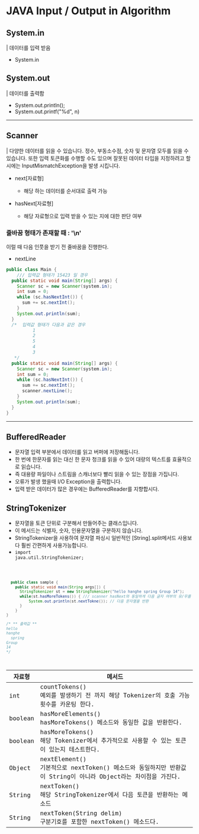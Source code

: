 # JAVA Input / Output in Algorithm

## System.in
| 데이터를 입력 받음
- System.in

## System.out

| 데이터를 출력함
- System.out.println();
- System.out.printf("%d", n)

*****

## Scanner
| 다양한 데이터를 읽을 수 있습니다. 정수, 부동소수점, 숫자 및 문자열 모두를 읽을 수 있습니다.   또한 입력 토큰화를 수행할 수도 있으며 잘못된 데이터 타입을 지정하려고 할 시에는 InputMismatchException을 발생 시킵니다.
- next[자료형]
  - 해당 하는 데이터를 순서대로 출력 가능
  
- hasNext[자료형]
  - 해당 자료형으로 입력 받을 수 있는 지에 대한 판단 여부
  

### 줄바꿈 형태가 존재할 때 : '\n'
이럴 때 다음 인풋을 받기 전 줄바꿈을 진행한다.
- nextLine


```java
public class Main {
    /// 입력값 형태가 15423 일 경우
  public static void main(String[] args) {
    Scanner sc = new Scanner(system.in);
    int sum = 0;
    while (sc.hasNextInt()) {
      sum += sc.nextInt();
    }
    System.out.println(sum);
  }
  /*  입력값 형태가 다음과 같은 경우
          1
          2
          5
          4
          3
   */
  public static void main(String[] args) {
    Scanner sc = new Scanner(system.in);
    int sum = 0;
    while (sc.hasNextInt()) {
      sum += sc.nextInt();
      scanner.nextLine();
    }
    System.out.println(sum);
  }
}
```

*****

## BufferedReader
- 문자열 입력 부분에서 데이터를 읽고 버퍼에 저장해둡니다.
- 한 번에 한문자를 읽는 대신 한 문자 청크를 읽을 수 있어 대량의 텍스트를 효율적으로 읽습니다.
- 즉 대용량 파일이나 스트림을 스캐너보다 빨리 읽을 수 있는 장점을 가집니다.
- 오류가 발생 했을때 I/O Exception을 출력합니다.
- 입력 받은 데이터가 많은 경우에는 BufferedReader를 지향합시다.


## StringTokenizer
- 문자열을 토큰 단위로 구분해서 만들어주는 클래스입니다.
- 이 메서드는 식별자, 숫자, 인용문자열을 구분하지 않습니다.
- StringTokenizer을 사용하여 문자열 파싱시 일반적인 [String].split메서드 사용보다 훨씬 간편하게 사용가능합니다.
- <code class="hljs"><span class="hljs-keyword">import</span> java.util.StringTokenizer;

```java
  public class sample {
    public static void main(String args[]) {
      StringTokenizer st = new StringTokenizer("hello hanghe spring Group 14");
      while(st.hasMoreTokens()) { /// scanner hasNext와 동일하게 다음 글자 여부의 유/무를 판단
          System.out.println(st.nextTokne()); // 다음 문자열을 반환
      }
    }
}

/* ** 출력값 **
hello 
hanghe 
  spring 
Group 
14
*/
```
| 자료형     | 메서드                                                                                 |
|---------|-------------------------------------------------------------------------------------|
| int     | countTokens() <br>예외를 발생하기 전 까지 해당 Tokenizer의 호출 가능 횟수를 카운팅 한다.                     |
| boolean | hasMoreElements() <br>hasMoreTokens() 메소드와 동일한 값을 반환한다.                             |
| boolean | hasMoreTokens() <br>  해당 Tokenizer에서 추가적으로 사용할 수 있는 토큰이 있는지 테스트한다.                  |
| Object  | nextElement() <br> 기본적으로 nextToken() 메소드와 동일하지만 반환값이 String이 아니라 Object라는 차이점을 가진다. |
| String  | nextToken() <br>  해당 StringTokenizer에서 다음 토큰을 반환하는 메소드                              |
| String  | nextToken(String delim) <br>      구분기호를 포함한 nextToken() 메소드다.                       |